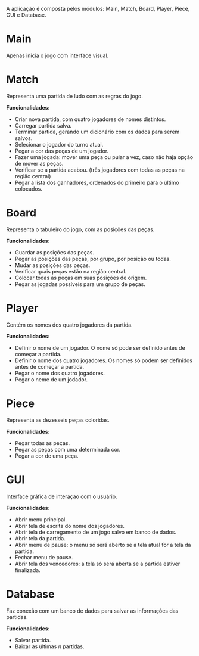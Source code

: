 A aplicação é composta pelos módulos: Main, Match, Board, Player, Piece, GUI e Database.

# Main
Apenas inicia o jogo com interface visual.

# Match
Representa uma partida de ludo com as regras do jogo.

**Funcionalidades:**
* Criar nova partida, com quatro jogadores de nomes distintos.
* Carregar partida salva.
* Terminar partida, gerando um dicionário com os dados para serem salvos.
* Selecionar o jogador do turno atual.
* Pegar a cor das peças de um jogador.
* Fazer uma jogada: mover uma peça ou pular a vez, caso não haja opção de mover as peças.
* Verificar se a partida acabou. (três jogadores com todas as peças na região central)
* Pegar a lista dos ganhadores, ordenados do primeiro para o último colocados.

# Board
Representa o tabuleiro do jogo, com as posições das peças.

**Funcionalidades:** 
* Guardar as posições das peças.
* Pegar as posições das peças, por grupo, por posição ou todas.
* Mudar as posições das peças.
* Verificar quais peças estão na região central.
* Colocar todas as peças em suas posições de origem.
* Pegar as jogadas possíveis para um grupo de peças.

# Player
Contém os nomes dos quatro jogadores da partida.

**Funcionalidades:**
* Definir o nome de um jogador. O nome só pode ser definido antes de começar a partida.
* Definir o nome dos quatro jogadores. Os nomes só podem ser definidos antes de começar a partida.
* Pegar o nome dos quatro jogadores.
* Pegar o neme de um jodador.

# Piece
Representa as dezesseis peças coloridas.

**Funcionalidades:**
* Pegar todas as peças.
* Pegar as peças com uma determinada cor.
* Pegar a cor de uma peça.

# GUI
Interface gráfica de interaçao com o usuário.

**Funcionalidades:**
* Abrir menu principal.
* Abrir tela de escrita do nome dos jogadores.
* Abrir tela de carregamento de um jogo salvo em banco de dados.
* Abrir tela da partida.
* Abrir menu de pause: o menu só será aberto se a tela atual for a tela da partida.
* Fechar menu de pause.
* Abrir tela dos vencedores: a tela só será aberta se a partida estiver finalizada.

# Database
Faz conexão com um banco de dados para salvar as informações das partidas.

**Funcionalidades:**
* Salvar partida.
* Baixar as últimas *n* partidas.
